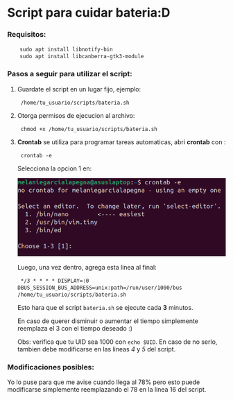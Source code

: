 # Script para cuidar bateria:D

### Requisitos:

        sudo apt install libnotify-bin
        sudo apt install libcanberra-gtk3-module

### Pasos a seguir para utilizar el script:

1. Guardate el script en un lugar fijo, ejemplo:
    
        /home/tu_usuario/scripts/bateria.sh

2. Otorga permisos de ejecucion al archivo:

        chmod +x /home/tu_usuario/scripts/bateria.sh

3. **Crontab** se utiliza para programar tareas automaticas, abri **crontab** con :  

        
        crontab -e

    Selecciona la opcion 1 en:

    ![terminal](Extra/image.png)

    Luego, una vez dentro, agrega esta linea al final:

        */3 * * * * DISPLAY=:0 DBUS_SESSION_BUS_ADDRESS=unix:path=/run/user/1000/bus /home/tu_usuario/scripts/bateria.sh


    Esto hara que el script ``bateria.sh`` se ejecute cada **3** minutos.

   En caso de querer disminuir o aumentar el tiempo simplemente reemplaza el 3 con el tiempo deseado :)
   
    Obs: verifica que tu UID sea 1000 con ``echo $UID``.
    En caso de no serlo, tambien debe modificarse en las lineas *4* y *5* del script.

### Modificaciones posibles:
Yo lo puse para que me avise cuando llega al 78% pero esto puede modificarse simplemente reemplazando el 78 en la linea 16 del script.







